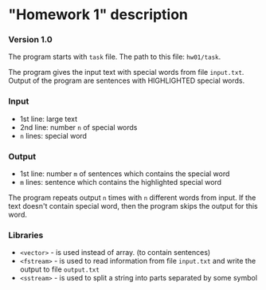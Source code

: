 # "Homework 1" description

### Version 1.0

The program starts with `task` file. The path to this file: `hw01/task`.

The program gives the input text with special words from file `input.txt`. Output of the program are sentences with HIGHLIGHTED special words.

### Input

- 1st line: large text
- 2nd line: number `n` of special words
- `n` lines: special word

### Output

- 1st line: number `m` of sentences which contains the special word
- `m` lines: sentence which contains the highlighted special word

The program repeats output `n` times with `n` different words from input. If the text doesn't contain special word, then the program skips the output for this word.

### Libraries

- `<vector>` - is used instead of array. (to contain sentences)
- `<fstream>` - is used to read information from file `input.txt` and write the output to file `output.txt`
- `<sstream>` - is used to split a string into parts separated by some symbol
